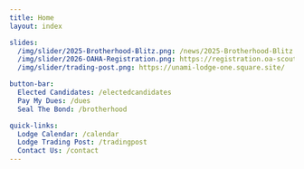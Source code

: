 ```yaml
---
title: Home
layout: index

slides:
  /img/slider/2025-Brotherhood-Blitz.png: /news/2025-Brotherhood-Blitz
  /img/slider/2026-OAHA-Registration.png: https://registration.oa-scouting.org/
  /img/slider/trading-post.png: https://unami-lodge-one.square.site/

button-bar:
  Elected Candidates: /electedcandidates
  Pay My Dues: /dues
  Seal The Bond: /brotherhood

quick-links:
  Lodge Calendar: /calendar
  Lodge Trading Post: /tradingpost
  Contact Us: /contact
---
```

